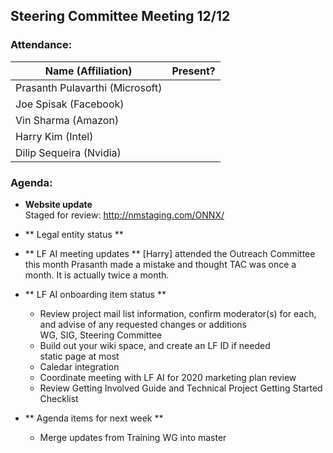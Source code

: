 ## Steering Committee Meeting 12/12

### Attendance:

| Name (Affiliation) | Present? |
| ------------------------------- | --- |
| Prasanth Pulavarthi (Microsoft) |  |
| Joe Spisak (Facebook)           |  |
| Vin Sharma (Amazon)             |  | 
| Harry Kim (Intel)               |  |
| Dilip Sequeira (Nvidia)         |  |


### Agenda:

* **Website update**  
Staged for review: http://nmstaging.com/ONNX/

* ** Legal entity status ** 

* ** LF AI meeting updates ** 
[Harry] attended the Outreach Committee this month
Prasanth made a mistake and thought TAC was once a month. It is actually twice a month. 

* ** LF AI onboarding item status ** 
  *	Review project mail list information, confirm moderator(s) for each, and advise of any requested changes or additions  
      WG, SIG, Steering Committee
  *	Build out your wiki space, and create an LF ID if needed  
      static page at most
  * Caledar integration
  *	Coordinate meeting with LF AI for 2020 marketing plan review
  *	Review Getting Involved Guide and Technical Project Getting Started Checklist

* ** Agenda items for next week ** 
  * Merge updates from Training WG into master
